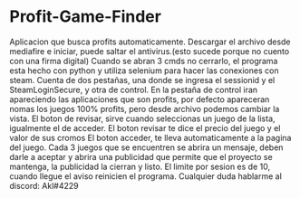 # Profit-Game-Finder
Aplicacion que busca profits automaticamente.
Descargar el archivo desde mediafire e iniciar, puede saltar el antivirus.(esto sucede porque no cuento con una firma digital)
Cuando se abran 3 cmds no cerrarlo, el programa esta hecho con python y utiliza selenium para hacer las conexiones con steam.
Cuenta de dos pestañas, una donde se ingresa el sessionid y el SteamLoginSecure, y otra de control.
En la pestaña de control iran apareciendo las aplicaciones que son profits, por defecto apareceran nomas los juegos 100% profits, pero desde archivo podemos cambiar la vista.
El boton de revisar, sirve cuando seleccionas un juego de la lista, igualmente el de acceder.
El boton revisar te dice el precio del juego y el valor de sus cromos
El boton acceder, te lleva automaticamente a la pagina del juego.
Cada 3 juegos que se encuentren se abrira un mensaje, deben darle a aceptar y abrira una publicidad que permite que el proyecto se mantenga, la publicidad la cierran y listo.
El limite por sesion es de 10, cuando llegue el aviso reinicien el programa.
Cualquier duda hablarme al discord: Akl#4229
